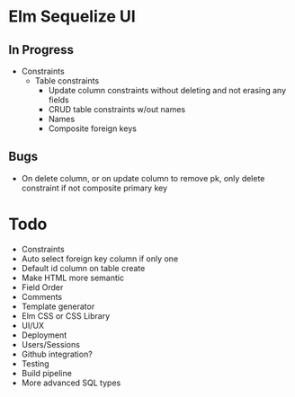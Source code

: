 
# Elm Sequelize UI

## In Progress

* Constraints
  * Table constraints
    * Update column constraints without deleting and not erasing any fields
    * CRUD table constraints w/out names
    * Names
    * Composite foreign keys

## Bugs

* On delete column, or on update column to remove pk, only delete constraint if
  not composite primary key

# Todo
* Constraints
* Auto select foreign key column if only one
* Default id column on table create
* Make HTML more semantic
* Field Order
* Comments
* Template generator
* Elm CSS or CSS Library
* UI/UX
* Deployment
* Users/Sessions
* Github integration?
* Testing
* Build pipeline
* More advanced SQL types
